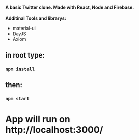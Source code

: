 #### A basic Twitter clone. Made with React, Node and Firebase.

<b>Additinal Tools and librarys:</b>
<ul>
  <li>material-ui</li>
  <li>DayJS</li>
  <li>Axiom</li>
</ul>

## in root type:
### `npm install`
## then:
### `npm start`

# App will run on http://localhost:3000/
